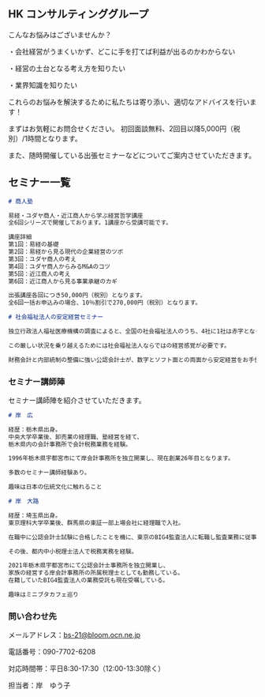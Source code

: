 ## HK コンサルティンググループ

こんなお悩みはございませんか？

・会社経営がうまくいかず、どこに手を打てば利益が出るのかわからない

・経営の土台となる考え方を知りたい

・業界知識を知りたい


これらのお悩みを解決するために私たちは寄り添い、適切なアドバイスを行います！

まずはお気軽にお問合せください。
初回面談無料、2回目以降5,000円（税別）/1時間となります。


また、随時開催している出張セミナーなどについてご案内させていただきます。

## セミナー一覧

```markdown
# 商人塾

易経・ユダヤ商人・近江商人から学ぶ経営哲学講座
全6回シリーズで開催しております。1講座から受講可能です。

講座詳細
第1回：易経の基礎
第2回：易経から見る現代の企業経営のツボ
第3回：ユダヤ商人の考え
第4回：ユダヤ商人からみるM&Aのコツ
第5回：近江商人の考え
第6回：近江商人から見る事業承継のカギ

出張講座各回につき50,000円（税別）となります。
全6回一括お申込みの場合、10％割引で270,000円（税別）となります。

# 社会福祉法人の安定経営セミナー

独立行政法人福祉医療機構の調査によると、全国の社会福祉法人のうち、4社に1社は赤字となっています。

この厳しい状況を乗り越えるためには社会福祉法人ならではの経営感覚が必要です。

財務会計と内部統制の整備に強い公認会計士が、数字とソフト面との両面から安定経営をお手伝いさせていただきます！

```

### セミナー講師陣
セミナー講師陣を紹介させていただきます。

```markdown
# 岸　広

経歴：栃木県出身。
中央大学卒業後、卸売業の経理職、塾経営を経て、
栃木県内の会計事務所で会計税務業務を経験。

1996年栃木県宇都宮市にて岸会計事務所を独立開業し、現在創業26年目となります。

多数のセミナー講師経験あり。

趣味は日本の伝統文化に触れること

# 岸　大路

経歴：埼玉県出身。
東京理科大学卒業後、群馬県の東証一部上場会社に経理職で入社。

在職中に公認会計士試験に合格したことを機に、東京のBIG4監査法人に転職し監査業務に従事。

その後、都内中小税理士法人で税務実務を経験。

2021年栃木県宇都宮市にて公認会計士事務所を独立開業し、
家族の経営する岸会計事務所の所属税理士としても勤務している。
在籍していたBIG4監査法人の業務受託も現在受嘱している。

趣味はミニブタカフェ巡り

```

### 問い合わせ先

メールアドレス：bs-21@bloom.ocn.ne.jp

電話番号：090-7702-6208

対応時間帯：平日8:30-17:30（12:00-13:30除く）

担当者：岸　ゆう子
